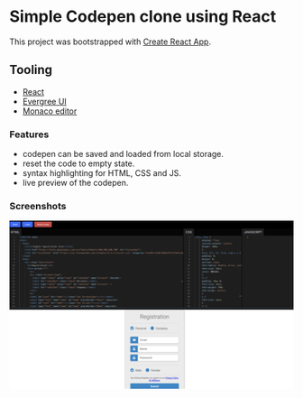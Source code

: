 # Simple Codepen clone using React

This project was bootstrapped with [Create React App](https://github.com/facebook/create-react-app).

## Tooling

- [React](https://reactjs.org/)
- [Evergree UI](https://evergreen.segment.com/)
- [Monaco editor](https://github.com/suren-atoyan/monaco-react)

### Features

- codepen can be saved and loaded from local storage.
- reset the code to empty state.
- syntax highlighting for HTML, CSS and JS.
- live preview of the codepen.

### Screenshots

<img src='./public/screenshot.png'>








